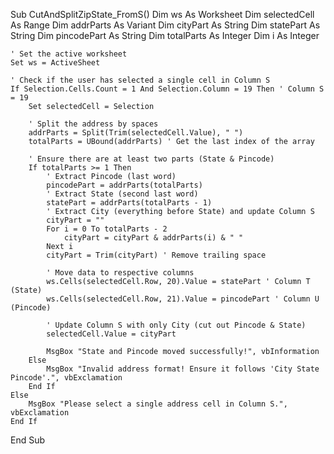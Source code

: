 Sub CutAndSplitZipState_FromS()
    Dim ws As Worksheet
    Dim selectedCell As Range
    Dim addrParts As Variant
    Dim cityPart As String
    Dim statePart As String
    Dim pincodePart As String
    Dim totalParts As Integer
    Dim i As Integer
    
    ' Set the active worksheet
    Set ws = ActiveSheet
    
    ' Check if the user has selected a single cell in Column S
    If Selection.Cells.Count = 1 And Selection.Column = 19 Then ' Column S = 19
        Set selectedCell = Selection
        
        ' Split the address by spaces
        addrParts = Split(Trim(selectedCell.Value), " ")
        totalParts = UBound(addrParts) ' Get the last index of the array
        
        ' Ensure there are at least two parts (State & Pincode)
        If totalParts >= 1 Then
            ' Extract Pincode (last word)
            pincodePart = addrParts(totalParts)
            ' Extract State (second last word)
            statePart = addrParts(totalParts - 1)
            ' Extract City (everything before State) and update Column S
            cityPart = ""
            For i = 0 To totalParts - 2
                cityPart = cityPart & addrParts(i) & " "
            Next i
            cityPart = Trim(cityPart) ' Remove trailing space
            
            ' Move data to respective columns
            ws.Cells(selectedCell.Row, 20).Value = statePart ' Column T (State)
            ws.Cells(selectedCell.Row, 21).Value = pincodePart ' Column U (Pincode)
            
            ' Update Column S with only City (cut out Pincode & State)
            selectedCell.Value = cityPart
            
            MsgBox "State and Pincode moved successfully!", vbInformation
        Else
            MsgBox "Invalid address format! Ensure it follows 'City State Pincode'.", vbExclamation
        End If
    Else
        MsgBox "Please select a single address cell in Column S.", vbExclamation
    End If
End Sub